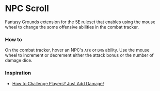 # NPC Scroll

Fantasy Grounds extension for the 5E ruleset that enables using the mouse wheel
to change the some offensive abilities in the combat tracker.

### How to

On the combat tracker, hover an NPC's `ATK` or `DMG` ability. Use the mouse
wheel to increment or decrement either the attack bonus or the number of damage
dice.

### Inspiration

- [How to Challenge Players? Just Add Damage!](https://alphastream.org/index.php/2021/06/10/how-to-challenge-players-just-add-damage/)